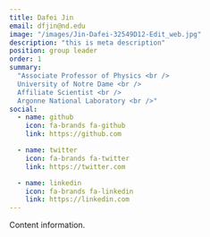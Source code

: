 ```yaml
---
title: Dafei Jin
email: dfjin@nd.edu
image: "/images/Jin-Dafei-32549D12-Edit_web.jpg"
description: "this is meta description"
position: group leader
order: 1
summary:
  "Associate Professor of Physics <br />
  University of Notre Dame <br />
  Affiliate Scientist <br />
  Argonne National Laboratory <br />"
social:
  - name: github
    icon: fa-brands fa-github
    link: https://github.com

  - name: twitter
    icon: fa-brands fa-twitter
    link: https://twitter.com

  - name: linkedin
    icon: fa-brands fa-linkedin
    link: https://linkedin.com
---
```

Content information.
 

